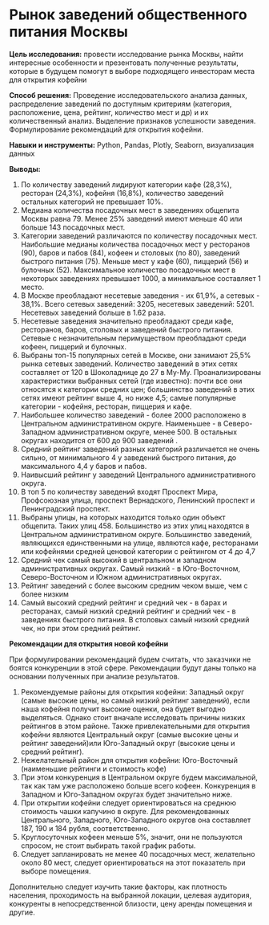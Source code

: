 # Рынок заведений общественного питания Москвы

**Цель исследования:** провести исследование рынка Москвы, найти интересные особенности и презентовать полученные результаты, которые в будущем помогут в выборе подходящего инвесторам места для открытия кофейни

**Способ решения:** Проведение исследовательского анализа данных, распределение заведений по доступным критериям (категория, расположение, цена, рейтинг, количество мест и др) и их количественный анализ. Выделение признаков успешности заведения. Формулирование рекомендаций для открытия кофейни.

**Навыки и инструменты:** Python, Pandas, Plotly, Seaborn, визуализация данных

**Выводы:**
1. По количеству заведений лидируют категории кафе (28,3%), ресторан (24,3%), кофейня (16,8%), количество заведений остальных категорий не превышает 10%.
2. Медиана количества посадочных мест в заведениях общепита Москвы равна 79. Менее 25% заведений имеют меньше 40 или больше 143 посадочных мест.
3. Категории заведений различаются по количеству посадочных мест. Наибольшие медианы количества посадочных мест у ресторанов (90), баров и пабов (84), кофеен и столовых (по 80), заведений быстрого питания (75). Меньше мест у кафе (60), пиццерий (56) и булочных (52). Максимальное количество посадочных мест в некоторых заведениях превышает 1000, а минимальное составляет 1 место.
4. В Москве преобладают несетевые заведения - их 61,9%, а сетевых - 38,1%. Всего сетевых заведений: 3205, несетевых заведений: 5201. Несетевых заведений больше в 1.62 раза.
5. Несетевые заведения значительно преобладают среди кафе, ресторанов, баров, столовых и заведений быстрого питания. Сетевые с незначительным перимуществом преобладают среди кофеен, пиццерий и булочных.
6. Выбраны топ-15 популярных сетей в Москве, они занимают 25,5% рынка сетевых заведений. Количество заведений в этих сетях составляет от 120 в Шоколаднице до 27 в Му-Му. Проанализированы характеристики выбранных сетей (где известно): почти все они относятся к категории средних цен; большинство заведений в этих сетях имеют рейтинг выше 4, но ниже 4,5; самые популярные категории - кофейня, ресторан, пиццерия и кафе.
7. Наибольшее количество заведений - более 2000 расположено в Центральном административном округе. Наименьшее - в Северо-Западном административном округе, менее 500. В остальных округах находится от 600 до 900 заведений .
8. Средний рейтинг заведений разных категорий различается не очень сильно, от минимального 4 у заведений быстрого питания, до максимального 4,4 у баров и пабов.
9. Наивысший рейтинг у заведений Центрального административного округа.
10.  В топ 5 по количеству заведений входят Проспект Мира, Профсоюзная улица, проспект Вернадского, Ленинский проспект и Ленинградский проспект.
11. Выбраны улицы, на которых находится только один объект общепита. Таких улиц 458. Большинство из этих улиц находятся в Центральном административном округе. Большинство заведений, являющихся единственными на улице, являются кафе, ресторанами или кофейнями средней ценовой категории с рейтингом от 4 до 4,7
12. Средний чек самый высокий в центральном и западном административных округах. Самый низкий - в Юго-Восточном, Северо-Восточном и Южном административных округах.
13. Рейтинг заведений с более высоким средним чеком выше, чем с более низким
14. Самый высокий средний рейтинг и средний чек - в барах и ресторанах, самый низкий средний рейтинг и средний чек - в заведениях быстрого питания. В столовых самый низкий  средний чек, но при этом средний рейтинг.

**Рекомендации для открытия новой кофейни**

При формулировании рекомендаций будем считать, что заказчики не боятся конкуренции в этой сфере.  Рекомендации будут даны только на основании полученных при анализе результатов.

1. Рекомендуемые районы для открытия кофейни: Западный округ (самые высокие цены, но самый низкий рейтинг заведений), если наша кофейня получит высокие оценки, она будет выгодно выделяться. Однако стоит вначале исследовать причины низких рейтингов в этом районе. Также привлекательными для открытия кофейни являются Центральный округ (самые высокие цены и рейтинг заведений)или Юго-Западный округ (высокие цены и средний рейтинг). 
2.	Нежелательный район для открытия кофейни: Юго-Восточный (наименьшие рейтинги и стоимость кофе)
3.	При этом конкуренция в Центральном округе будем максимальной, так как там уже расположено больше всего кофеен. Конкуренция в Западном и Юго-Западном округах будет значительно ниже.
4.	При открытии кофейни следует ориентироваться на среднюю стоимость чашки капучино в округе. Для рекомендованных Центрального, Западного, Юго-Западного округов она составляет 187, 190 и 184 рубля, соответственно. 
5.	Круглосуточных кофеен меньше 5%, значит, они не пользуются спросом, не стоит выбирать такой график работы. 
6.	Следует запланировать не менее 40 посадочных мест, желательно около 80 мест, следует ориентироваться на этот показатель при выборе помещения.


Дополнительно следует изучить такие факторы, как плотность населения, проходимость на выбранной локации, целевая аудитория, конкуренты в непосредственной близости, цену аренды помещения и другие.

